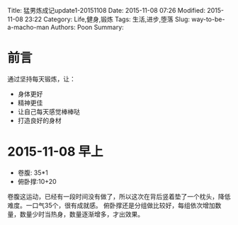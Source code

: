 Title: 猛男炼成记update1-20151108
Date: 2015-11-08 07:26
Modified: 2015-11-08 23:22
Category: Life,健身,锻炼
Tags: 生活,进步,堕落
Slug: way-to-be-a-macho-man
Authors: Poon
Summary: 

# 前言
通过坚持每天锻炼，让：

* 身体更好
* 精神更佳
* 让自己每天感觉棒棒哒
*  打造良好的身材

# 2015-11-08 早上 

* 卷腹: 35*1
* 俯卧撑:10+20

卷腹这运动，已经有一段时间没有做了，所以这次在背后竖着垫了一个枕头，降低难度。一口气35个，很有成就感。
俯卧撑还是分组做比较好，每组依次增加数量，数量少时当热身，数量逐渐增多，才出效果。
